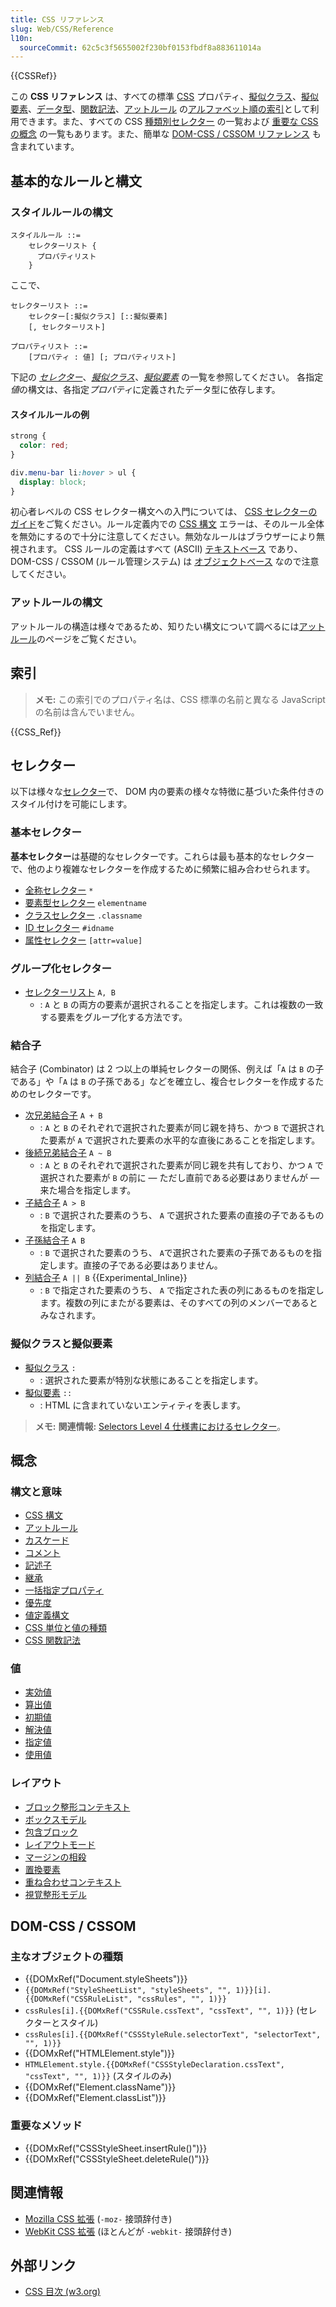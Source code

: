 ```yaml
---
title: CSS リファレンス
slug: Web/CSS/Reference
l10n:
  sourceCommit: 62c5c3f5655002f230bf0153fbdf8a883611014a
---
```


{{CSSRef}}

この **CSS リファレンス** は、すべての標準 [CSS](/ja/docs/Web/CSS) プロパティ、[擬似クラス](/ja/docs/Web/CSS/Pseudo-classes)、[擬似要素](/ja/docs/Web/CSS/Pseudo-elements)、[データ型](/ja/docs/Web/CSS/CSS_Types)、[関数記法](/ja/docs/Web/CSS/CSS_Functions)、[アットルール](/ja/docs/Web/CSS/At-rule) の[アルファベット順の索引](#索引)として利用できます。また、すべての CSS [種類別セレクター](#セレクター) の一覧および [重要な CSS の概念](#概念) の一覧もあります。また、簡単な [DOM-CSS / CSSOM リファレンス](#dom-css_cssom) も含まれています。

## 基本的なルールと構文

### スタイルルールの構文

```
スタイルルール ::=
    セレクターリスト {
      プロパティリスト
    }
```

ここで、

```
セレクターリスト ::=
    セレクター[:擬似クラス] [::擬似要素]
    [, セレクターリスト]

プロパティリスト ::=
    [プロパティ : 値] [; プロパティリスト]
```

下記の [_セレクター_](#セレクター)、[_擬似クラス_](#擬似クラスと擬似要素)、_[擬似要素](#擬似クラスと擬似要素)_ の一覧を参照してください。 各指定*値*の構文は、各指定*プロパティ*に定義されたデータ型に依存します。

#### スタイルルールの例

```css
strong {
  color: red;
}

div.menu-bar li:hover > ul {
  display: block;
}
```

初心者レベルの CSS セレクター構文への入門については、 [CSS セレクターのガイド](/ja/docs/Learn/CSS/Building_blocks/Selectors)をご覧ください。ルール定義内での [CSS 構文](/ja/docs/Web/CSS/Syntax) エラーは、そのルール全体を無効にするので十分に注意してください。無効なルールはブラウザーにより無視されます。 CSS ルールの定義はすべて (ASCII) [テキストベース](https://www.w3.org/TR/css-syntax-3/#intro) であり、DOM-CSS / CSSOM (ルール管理システム) は [オブジェクトベース](https://www.w3.org/TR/cssom/#introduction) なので注意してください。

### アットルールの構文

アットルールの構造は様々であるため、知りたい構文について調べるには[アットルール](/ja/docs/Web/CSS/At-rule)のページをご覧ください。

## 索引

> **メモ:** この索引でのプロパティ名は、CSS 標準の名前と異なる JavaScript の名前は含んでいません。

{{CSS_Ref}}

## セレクター

以下は様々な[セレクター](/ja/docs/Web/CSS/CSS_Selectors)で、 DOM 内の要素の様々な特徴に基づいた条件付きのスタイル付けを可能にします。

### 基本セレクター

**基本セレクター**は基礎的なセレクターです。これらは最も基本的なセレクターで、他のより複雑なセレクターを作成するために頻繁に組み合わせられます。

- [全称セレクター](/ja/docs/Web/CSS/Universal_selectors) `*`
- [要素型セレクター](/ja/docs/Web/CSS/Type_selectors) `elementname`
- [クラスセレクター](/ja/docs/Web/CSS/Class_selectors) `.classname`
- [ID セレクター](/ja/docs/Web/CSS/ID_selectors) `#idname`
- [属性セレクター](/ja/docs/Web/CSS/Attribute_selectors) `[attr=value]`

### グループ化セレクター

- [セレクターリスト](/ja/docs/Web/CSS/Selector_list) `A, B`
  - : `A` と `B` の両方の要素が選択されることを指定します。これは複数の一致する要素をグループ化する方法です。

### 結合子

結合子 (Combinator) は 2 つ以上の単純セレクターの関係、例えば「`A` は `B` の子である」や「`A` は `B` の子孫である」などを確立し、複合セレクターを作成するためのセレクターです。

- [次兄弟結合子](/ja/docs/Web/CSS/Next-sibling_combinator) `A + B`
  - : `A` と `B` のそれぞれで選択された要素が同じ親を持ち、かつ `B` で選択された要素が `A` で選択された要素の水平的な直後にあることを指定します。
- [後続兄弟結合子](/ja/docs/Web/CSS/Subsequent-sibling_combinator) `A ~ B`
  - : `A` と `B` のそれぞれで選択された要素が同じ親を共有しており、かつ `A` で選択された要素が `B` の前に — ただし直前である必要はありませんが — 来た場合を指定します。
- [子結合子](/ja/docs/Web/CSS/Child_combinator) `A > B`
  - : `B` で選択された要素のうち、 `A` で選択された要素の直接の子であるものを指定します。
- [子孫結合子](/ja/docs/Web/CSS/Descendant_combinator) `A B`
  - : `B` で選択された要素のうち、 `A`で選択された要素の子孫であるものを指定します。直接の子である必要はありません。
- [列結合子](/ja/docs/Web/CSS/Column_combinator) `A || B` {{Experimental_Inline}}
  - : `B` で指定された要素のうち、 `A` で指定された表の列にあるものを指定します。複数の列にまたがる要素は、そのすべての列のメンバーであるとみなされます。

### 擬似クラスと擬似要素

- [擬似クラス](/ja/docs/Web/CSS/Pseudo-classes) `:`
  - : 選択された要素が特別な状態にあることを指定します。
- [擬似要素](/ja/docs/Web/CSS/Pseudo-elements) `::`
  - : HTML に含まれていないエンティティを表します。

> **メモ:** **関連情報:** [Selectors Level 4 仕様書におけるセレクター](https://www.w3.org/TR/selectors/#overview)。

## 概念

### 構文と意味

- [CSS 構文](/ja/docs/Web/CSS/Syntax)
- [アットルール](/ja/docs/Web/CSS/At-rule)
- [カスケード](/ja/docs/Web/CSS/Cascade)
- [コメント](/ja/docs/Web/CSS/Comments)
- [記述子](/ja/docs/Glossary/CSS_Descriptor)
- [継承](/ja/docs/Web/CSS/inheritance)
- [一括指定プロパティ](/ja/docs/Web/CSS/Shorthand_properties)
- [優先度](/ja/docs/Web/CSS/Specificity)
- [値定義構文](/ja/docs/Web/CSS/Value_definition_syntax)
- [CSS 単位と値の種類](/ja/docs/Web/CSS/CSS_Values_and_Units)
- [CSS 関数記法](/ja/docs/Web/CSS/CSS_Functions)

### 値

- [実効値](/ja/docs/Web/CSS/actual_value)
- [算出値](/ja/docs/Web/CSS/computed_value)
- [初期値](/ja/docs/Web/CSS/initial_value)
- [解決値](/ja/docs/Web/CSS/resolved_value)
- [指定値](/ja/docs/Web/CSS/specified_value)
- [使用値](/ja/docs/Web/CSS/used_value)

### レイアウト

- [ブロック整形コンテキスト](/ja/docs/Web/Guide/CSS/Block_formatting_context)
- [ボックスモデル](/ja/docs/Web/CSS/CSS_Box_Model/Introduction_to_the_CSS_box_model)
- [包含ブロック](/ja/docs/Web/CSS/Containing_block)
- [レイアウトモード](/ja/docs/Web/CSS/Layout_mode)
- [マージンの相殺](/ja/docs/Web/CSS/CSS_Box_Model/Mastering_margin_collapsing)
- [置換要素](/ja/docs/Web/CSS/Replaced_element)
- [重ね合わせコンテキスト](/ja/docs/Web/CSS/CSS_positioned_layout/Understanding_z-index/Stacking_context)
- [視覚整形モデル](/ja/docs/Web/CSS/Visual_formatting_model)

## DOM-CSS / CSSOM

### 主なオブジェクトの種類

- {{DOMxRef("Document.styleSheets")}}
- `{{DOMxRef("StyleSheetList", "styleSheets", "", 1)}}[i].{{DOMxRef("CSSRuleList", "cssRules", "", 1)}}`
- `cssRules[i].{{DOMxRef("CSSRule.cssText", "cssText", "", 1)}}` (セレクターとスタイル)
- `cssRules[i].{{DOMxRef("CSSStyleRule.selectorText", "selectorText", "", 1)}}`
- {{DOMxRef("HTMLElement.style")}}
- `HTMLElement.style.{{DOMxRef("CSSStyleDeclaration.cssText", "cssText", "", 1)}}` (スタイルのみ)
- {{DOMxRef("Element.className")}}
- {{DOMxRef("Element.classList")}}

### 重要なメソッド

- {{DOMxRef("CSSStyleSheet.insertRule()")}}
- {{DOMxRef("CSSStyleSheet.deleteRule()")}}

## 関連情報

- [Mozilla CSS 拡張](/ja/docs/Web/CSS/Mozilla_Extensions) (`-moz-` 接頭辞付き)
- [WebKit CSS 拡張](/ja/docs/Web/CSS/WebKit_Extensions) (ほとんどが `-webkit-` 接頭辞付き)

## 外部リンク

- [CSS 目次 (w3.org)](https://www.w3.org/TR/CSS/#indices)
